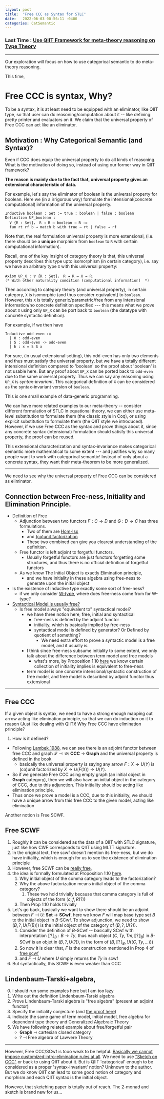 ```yaml
---
layout: post
title:  "Free CCC as Syntax for STLC"
date:   2022-06-03 00:56:11 -0400
categories: CatSemantic
---
```

### Last Time : [Use QIIT Framework for meta-theory reasoning on Type Theory](https://www.researchgate.net/publication/360085224_A_Review_of_Algebraic-Style_Reasoning_for_Type_Theory)

***
Our exploration will focus on how to use categorical semantic to do meta-theory reasoning. 


This time, 
# Free CCC is syntax, Why?

To be a syntax, it is at least need to be equipped with an eliminator, like QIIT type, so that user can do reasoning/computation about it -- like defining pretty printer and evaluators on it. We claim that the universal property of Free CCC can act like an eliminator. 

## Motivation : Why Categorical Semantic (and Syntax)?

Even if CCC does equip the universal property to do all kinds of reasoning. What is the motivation of doing so, instead of using our former way in QIIT framework?

**The reason is mainly due to the fact that, universal property gives an extensional characteristic of data.** 

For example, let's say the eliminator of boolean is the universal property for boolean. Here we (in a irrigorous way) formulate the intensional(concrete computational) information of the universal property. 
```Coq
Inductive boolean : Set := true : boolean | false : boolean
Definition UP_boolean :
  ∀ {R : Set}， R → R → boolean → R :=
  fun rt rf b ⇒ match b with true ⇒ rt | false ⇒ rf 
```
Note that, the real formulation universal property is more extensional, (i.e. there should be a **unique** morphism from `boolean` to `R` with certain computational information). 

Recall, one of the key insight of category theory is that, this universal property describes this type upto isomorphism (in certain category), i.e. say we have an arbitrary type `X` with this universal property:
```Coq
Axiom UP_X : ∀ {R : Set}， R → R → X → R.
(* With other naturality condition (computational information)  *)
```
Then according to category theory (and universal property), in certain category, `X` is isomorphic (and thus consider equivalent) to `boolean`. However, this `X` is totally generic/parametric/free from any intensional information/no concrete definition specified --- this means what we prove about `X` using only `UP_X` can be port back to `boolean` (the datatype with concrete syntactic definition).

For example, if we then have
```Coq
Inductive odd-even := 
  | 0 : odd-even 
  | S : odd-even -> odd-even 
  | h : x = S S x 

```
For sure, (in usual extensional setting), this odd-even has only two elements and thus must satisfy the universal property, but we have a totally different intensional definition compared  to 'boolean' so the proof about 'boolean' is not usable here. But any proof about `UP_X` can be ported back to `odd-even` due to the same universal property. Thus we can say any reasoning using `UP_X` is *syntax-invariant*. This categorical definition of `X` can be considered as the syntax-invariant version of `boolean`.

This is one small example of data-generic programming.

We can have more related examples to our meta-theory -- consider different formulation of STLC in equational theory, we can either use meta-level substitution to formulate them (the classic style in Coq), or using explicit substitution to formulate them (the QIIT style we introduced). However, if we use Free CCC as the syntax and prove things about it, since any concrete syntax (intensional) formulation should satisfy this universal property, the proof can be reused. 

This extensional characterization and syntax-invariance makes categorical semantic more mathematical to some extent --- and justifies why so many people want to work with categorical semantic! Instead of only about a concrete syntax, they want their meta-theorem to be more generalized.


***

We need to see why the universal property of Free CCC can be considered as eliminator.
<!-- 2. How is the actual "Free-ness" defined, and how is this used (in other context)? -->
## Connection between Free-ness, Initiality and Elimination Principle.
* Definition of Free 
  * Adjunction between two functors $F : C \to D$ and $G : D \to C$ has three formulations. 
    * Two of them are [Hom-Iso](https://ncatlab.org/nlab/show/adjoint+functor#InTermsOfHomIsomorphism) 
    * and [(co)unit factorization](https://ncatlab.org/nlab/show/adjoint+functor#UniversalArrows) 
    * These two combined can give you clearest understanding of the definition.
  * Free functor is left adjoint to forgetful functors. 
    * Usually forgetful functors are just functors forgetting some structures, and thus there is no official definition of forgetful functors
  * As we know The Initial Object is exactly Elimination principle, 
    * and we have initiality in these algebra using free-ness to generate upon the initial object
* Is the existence of inductive type exactly some sort of free-ness? 
  * if we only consider [W-type](https://ncatlab.org/nlab/show/W-type#wtypes_in_categories), where does free-ness come from for W-type? <!-- this part might be too hard, we need to connect the extensional property with the intensional one, and the intensional one is some sort of transfinite construction bla bla horrible  -->
* [Syntactical Model is usually free?](https://ncatlab.org/nlab/show/Lindenbaum-Tarski+algebra)
  * Is free model always "equivalent to" syntactical model?
    * we have three notion here, free, initial and syntactical
      * free-ness is defined by the adjoint functor
      * initiality, which is basically implied by free-ness
      * syntactical model is defined by generator? Or Defined by quotient of something?
        * We need extra effort to prove a syntactic model is a free model, and it usually is
    * I think since free-ness subsume initiality to some extent, we only talk about the difference between term model and free models
      * what's more, by Proposition 1.10 [here](https://ncatlab.org/nlab/show/adjoint+functor#UniversalArrows) we know certain collection of initiality implies is equivalent to free-ness
    * term model is one concrete intensional/syntactic construction of free model, and free model is described by adjoint functor thus extensional

***

## Free CCC

If a given object is syntax, we need to have a strong enough mapping out arrow acting like elimination principle, so that we can do induction on it to reason (Just like dealing with QIIT)! Why Free CCC have elimination principle?

1. How is it defined?

* Following [Lambek 1988](https://books.google.ca/books?hl=en&lr=&id=6PY_emBeGjUC&oi=fnd&pg=PA3&dq=introduction+to+higher+order+categorical+logic&ots=AxkZI4rUn8&sig=Hi79tmJjQH6w9LX4MRZZKbhrFeg&redir_esc=y#v=onepage&q=introduction%20to%20higher%20order%20categorical%20logic&f=false), we can see there is an adjoint functor between free CCC and graph $\mathcal{F} \dashv \mathcal{U}$: **CCC** $\to$ **Graph** and the universal property is defined in the book
  * basically the universal property is saying any arrow $F: X \to U(Y)$ is (co)unit factorized by $X \to U(F(X)) \to U(Y)$.
* So if we generate Free CCC using empty graph (an initial object in **Graph** category), then we will also have an initial object in the category of CCC, due to this adjunction. This initiality should be acting like elimination principle.
* Thus once we prove a model is a CCC, due to this initiality, we should have a unique arrow from this free CCC to the given model, acting like elimination

Another notion is Free SCWF.
## Free SCWF
1. Roughly it can be considered as the data of a QIIT with STLC signature, just like how CWF corresponds to QIIT using MLTT signature.
2. In the original text, free scwf doesn't mention its free-ness, but we do have initiality, which is enough for us to see the existence of elimination principle
3. However, free SCWF can be [really free](https://cstheory.stackexchange.com/questions/51541/question-about-free-ness-of-free-scwf), 
4. the idea is formally formulated at Proposition 1.10 [here](https://ncatlab.org/nlab/show/adjoint+functor#UniversalArrows).
   1. Why initial object of the comma category leads to the factorization? 
   2. Why the above factorization means initial object of the comma category?
      1. These two hold trivially because that comma category is full of objects of the form $(c, f, R(?))$ 
   3. Then Prop 1.10 holds trivially
5. Let's go back, basically we want to show there should be an adjoint between $F \dashv U :$ **Set** $\to$ **SCwf**, here we know $F$ will map base type set $B$ to the initial object in $B$-SCwf. To show adjunction, we need to show $(B, ?, U(F(B)))$ is the initial object of the category of $(B, ?, U(?))$. 
   1. Consider the definition of $B$-SCwf -- basically SCwf with interpretation $\llbracket ?\rrbracket_B : B \to Ty$, thus each object $(C, Ty, Tm, \llbracket ?\rrbracket_B)$ in $B$-SCwf is an objet in $(B, ?, U(?))$, in the form of $(B, \llbracket ?\rrbracket_B, U((C, Ty, ...)))$
   2. So now it is clear that, $F$ is the construction mentioned in Prop 4 of [free scwf](https://arxiv.org/abs/1904.00827)
   3. and $F \dashv U$ where $U$ simply returns the $Ty$ in scwf
6. But syntactically, this SCWF is even weaker than CCC


<!-- more concrete examples? -->

## Lindenbaum-Tarski+algebra, 
0. I should run some examples here but I am too lazy
1. Write out the definition Lindenbaum-Tarski algebra 
2. Prove Lindenbaum-Tarski algebra  is "free algebra" (present an adjoint functor)
3. Specify the initiality conjecture (and [the proof here](https://arxiv.org/abs/2006.16949))
4. Indicate the same game of term model, initial model, free algebra for dependent type theory and Generalized Algebraic Theory
5. We have following related example about free/forgetful pair
   * **Graph** $\dashv$ cartesian closed category
   * ? $\dashv$ Free algebra of Lawvere Theory
   <!-- * Generalized Algebraic Theory -->

***

However, Free CCC/SCwf is tooo weak to be helpful. [Basically we cannot impose customized intro-elimination rules at all](https://cstheory.stackexchange.com/questions/51539/question-in-relating-stlc-and-free-ccc).
We need to use ["Sketch on CCC"](https://arxiv.org/abs/2012.10783) or back to using QIIT about it. But is QIIT 'categorical' enough to be considered as a proper 'syntax-invariant' notion? Unknown to the author. But we do know QIIT can lead to some good notion of category and morphism and each QIIT syntax is the initial object.

However, that sketching paper is totally out of reach. The 2-monad and sketch is brand new for us...


<!-- ## What is a sketch? -->

<!-- ***

# Free CCC, continued -->


<!-- Formalized in Agda-like *internal language*, use CCC artin-gluing model and its internal language
      to prove canonicity 
  Just like what sterling did in his thesis   

  But the key point is to use internal language seriously/rigorously

  Let's try to exhibit product object in the glued category, 
    in (Set ↓ Γ(⋅))
      where Γ(X) = Hom(1, X) global section functor
      The objects in (Set ↓ Γ(⋅)) is exactly (A', f, Γ(A)) for arbitrary A : Set and f : A -> Γ(A)
      can roughly be thought as subset of Hom(1, A).
  
  Let's recall CCC structure
    a category with finite products which is closed with respect to its cartesian monoidal structure, i.e. 
    given A, B, we have product object A × B
    given A, B, we have exponential object A ⇒ B

  


  -->



<!-- Consider if artin-gluing can be replayed on CWF? Or it is only on LCCC? -->


